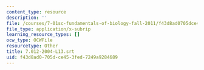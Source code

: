 ```yaml
---
content_type: resource
description: ''
file: /courses/7-01sc-fundamentals-of-biology-fall-2011/f43d8ad0705dce453fed7249a9284689_7.012-2004-L13.srt
file_type: application/x-subrip
learning_resource_types: []
ocw_type: OCWFile
resourcetype: Other
title: 7.012-2004-L13.srt
uid: f43d8ad0-705d-ce45-3fed-7249a9284689
---
```

